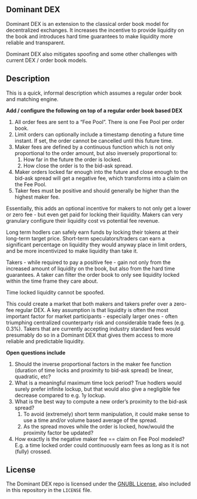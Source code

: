 ## Dominant DEX

Dominant DEX is an extension to the classical order book model for decentralized exchanges.  It increases the incentive to provide liquidity on the book and introduces hard time guarantees to make liquidity more reliable and transparent.

Dominant DEX also mitigates spoofing and some other challenges with current DEX / order book models.

## Description

This is a quick, informal description which assumes a regular order book and matching engine.

**Add / configure the following on top of a regular order book based DEX**
1. All order fees are sent to a “Fee Pool”.  There is one Fee Pool per order book.
1. Limit orders can optionally include a timestamp denoting a future time instant.  If set, the order cannot be cancelled until this future time.
1. Maker fees are defined by a continuous function which is not only proportional to the order amount, but also inversely proportional to:
   1. How far in the future the order is locked.
   1. How close the order is to the bid-ask spread.
1. Maker orders locked far enough into the future and close enough to the bid-ask spread will get a negative fee, which transforms into a claim on the Fee Pool.
1. Taker fees must be positive and should generally be higher than the highest maker fee.

Essentially, this adds an optional incentive for makers to not only get a lower or zero fee - but even get paid for locking their liquidity.  Makers can very granulary configure their liquidity cost vs potential fee revenue.

Long term hodlers can safely earn funds by locking their tokens at their long-term target price.  Short-term speculators/traders can earn a significant percentage on liquidity they would anyway place in limit orders, and be more incentivized to make liquidity than take it.

Takers - while required to pay a positive fee - gain not only from the increased amount of liquidity on the book, but also from the hard time guarantees.  A taker can filter the order book to only see liquidity locked within the time frame they care about.

Time locked liquidity cannot be spoofed.

This could create a market that both makers and takers prefer over a zero-fee regular DEX.  A key assumption is that liquidity is often the most important factor for market participants - especially larger ones - often triumphing centralized counterparty risk and considerable trade fees (e.g. 0.3%).  Takers that are currently accepting industry standard fees would presumably do so in a Dominant DEX that gives them access to more reliable and predictable liquidity.

**Open questions include**
1. Should the inverse proportional factors in the maker fee function (duration of time locks and proximity to bid-ask spread) be linear, quadratic, etc?
1. What is a meaningful maximum time lock period?  True hodlers would surely prefer infinite lockup, but that would also give a negligible fee decrease compared to e.g.  1y lockup.
1. What is the best way to compute a new order’s proximity to the bid-ask spread?
   1. To avoid (extremely) short term manipulation, it could make sense to use a time and/or volume based average of the spread.
   1. As the spread moves while the order is locked, how/would the proximity factor be updated?
1. How exactly is the negative maker fee == claim on Fee Pool modeled?  E.g. a time locked order could continuously earn fees as long as it is not (fully) crossed.


## License

The Dominant DEX repo is licensed under the
[GNUBL License](https://github.com/Gustav-Simonsson/GNUBL/blob/master/LICENSE),
also included in this repository in the `LICENSE` file.